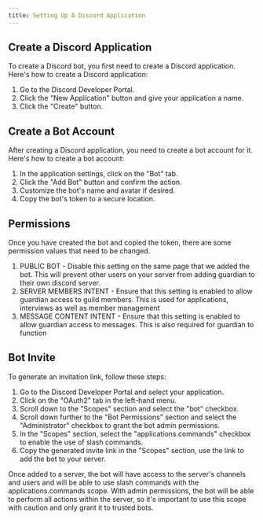 ```yaml
---
title: Setting Up A Discord Application
---
```


## Create a Discord Application

To create a Discord bot, you first need to create a Discord application. Here's how to create a Discord application:

1. Go to the Discord Developer Portal.
2. Click the "New Application" button and give your application a name.
3. Click the "Create" button.

## Create a Bot Account

After creating a Discord application, you need to create a bot account for it. Here's how to create a bot account:

1. In the application settings, click on the "Bot" tab.
2. Click the "Add Bot" button and confirm the action.
3. Customize the bot's name and avatar if desired.
4. Copy the bot's token to a secure location.

## Permissions

Once you have created the bot and copied the token, there are some permission values that need to be changed.

1. PUBLIC BOT - Disable this setting on the same page that we added the bot. This will prevent other users on your server from adding guardian to their own discord server.
2. SERVER MEMBERS INTENT - Ensure that this setting is enabled to allow guardian access to guild members. This is used for applications, interviews as well as member management
3. MESSAGE CONTENT INTENT - Ensure that this setting is enabled to allow guardian access to messages. This is also required for guardian to function

## Bot Invite

To generate an invitation link, follow these steps:

1. Go to the Discord Developer Portal and select your application.
2. Click on the "OAuth2" tab in the left-hand menu.
3. Scroll down to the "Scopes" section and select the "bot" checkbox.
4. Scroll down further to the "Bot Permissions" section and select the "Administrator" checkbox to grant the bot admin permissions.
5. In the "Scopes" section, select the "applications.commands" checkbox to enable the use of slash commands.
6. Copy the generated invite link in the "Scopes" section, use the link to add the bot to your server.

Once added to a server, the bot will have access to the server's channels and users and will be able to use slash commands with the applications.commands scope. With admin permissions, the bot will be able to perform all actions within the server, so it's important to use this scope with caution and only grant it to trusted bots.
